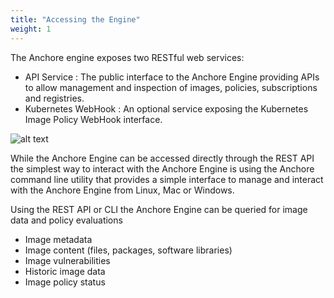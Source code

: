 ```yaml
---
title: "Accessing the Engine"
weight: 1
---
```


The Anchore engine exposes two RESTful web services:

- API Service : The public interface to the Anchore Engine providing APIs to allow management and inspection of images, policies, subscriptions and registries.
- Kubernetes WebHook : An optional service exposing the Kubernetes Image Policy WebHook interface.

![alt text](/AnchoreEngineAccess.png)

While the Anchore Engine can be accessed directly through the REST API the simplest way to interact with the Anchore Engine is using the Anchore command line utility that provides a simple interface to manage and interact with the Anchore Engine from Linux, Mac or Windows.

Using the REST API or CLI the Anchore Engine can be queried for image data and policy evaluations

- Image metadata
- Image content (files, packages, software libraries)
- Image vulnerabilities 
- Historic image data
- Image policy status